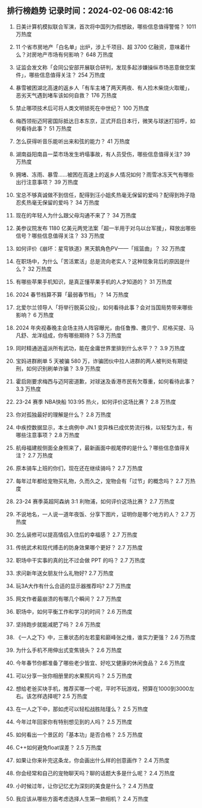 
## 排行榜趋势 记录时间：2024-02-06 08:42:16
  
  1. 日美计算机模拟联合军演，首次将中国列为假想敌，哪些信息值得警惕？ 1011 万热度
    
  2. 11 个省市房地产「白名单」出炉，涉上千项目、超 3700 亿融资，意味着什么？对房地产市场有何影响？ 648 万热度
    
  3. 证监会发文称「会同公安部开展联合研判，发现多起涉嫌操纵市场恶意做空案件」，哪些信息值得关注？ 254 万热度
    
  4. 暴雪被困湖北高速的返乡人「有车主堵了两天两夜、有人捡木柴烧火取暖」，恶劣天气遇到堵车该如何自救？ 176 万热度
    
  5. 禁止哪项技术后可将人类文明锁死在中世纪？ 100 万热度
    
  6. 梅西领衔迈阿密国际抵达日本东京，正式开启日本行，微笑与球迷打招呼，如何看待此事？ 51 万热度
    
  7. 怎么获得听音乐能听出来和弦的能力？ 41 万热度
    
  8. 湖南益阳南县一菜市场发生坍塌事故，有人员受伤，哪些信息值得关注? 39 万热度
    
  9. 拥堵、冻雨、暴雪……被困在高速上的返乡人情况如何？雨雪冰冻天气有哪些出行注意事项？ 39 万热度
    
  10. 宝总不够真诚做不到信任，配得到汪小姐炙热毫无保留的爱吗？配得到玲子隐忍炙热毫无保留的爱吗？ 34 万热度
    
  11. 现在的年轻人为什么跟父母沟通不来了？ 34 万热度
    
  12. 美参议院发布 1180 亿美元两党法案「超一半用于对乌以台军援」，释放出哪些信号？哪些信息值得关注？ 33 万热度
    
  13. 如何评价《崩坏：星穹铁道》黑天鹅角色PV——「摇篮曲」？ 32 万热度
    
  14. 在职场中，为什么「苦活累活」总是流向老实人？这种现象背后的原因是什么？ 32 万热度
    
  15. 有哪些苹果手机知识，是真正懂苹果手机的人才知道的？ 31 万热度
    
  16. 2024 春节档算不算「最弱春节档」？ 14 万热度
    
  17. 北爱尔兰领导人「将举行脱英公投」，如何看待此事？会对当国局势带来哪些影响？ 6 万热度
    
  18. 2024 年央视春晚主会场主持人阵容曝光，由任鲁豫、撒贝宁、尼格买提、马凡舒、龙洋组成，你有哪些期待？ 5.3 万热度
    
  19. 同时精通逍遥派所有武功，能在金庸世界里排到什么水平？？ 3.9 万热度
    
  20. 宝妈进群刷单 5 天被骗 580 万，诈骗团伙中拉人进群的两人被判处有期徒刑，如何识别刷单诈骗？ 3.9 万热度
    
  21. 霍启刚要求梅西与迈阿密道歉，对球迷及香港市民有欠尊重，如何看待此事？ 3.3 万热度
    
  22. 23-24 赛季 NBA快船 103:95 热火，如何评价这场比赛？ 2.8 万热度
    
  23. 你对孤独最好的理解是什么？ 2.8 万热度
    
  24. 中疾控数据显示，本土病例中 JN.1 变异株已成优势流行株，以轻型为主，有哪些注意事项？ 2.8 万热度
    
  25. 航母福建舰侧面全身照来了，最新画面中舰尾停的是什么？哪些信息值得关注？ 2.7 万热度
    
  26. 原本骑车上班的你们，现在还在继续骑吗？ 2.7 万热度
    
  27. 每年过年都给宠物买礼物，久而久之，宠物会有「过节」的概念吗？ 2.7 万热度
    
  28. 23-24 赛季英超阿森纳 3:1 利物浦，如何评价这场比赛？ 2.7 万热度
    
  29. 不说地名，一人说一道年夜饭、分享下图片，证明你是哪个地方的人？ 2.7 万热度
    
  30. 怎么装修可以提高情侣入住后的幸福感？ 2.7 万热度
    
  31. 传统武术和现代搏击的防身效果哪个更好？ 2.7 万热度
    
  32. 职场中干实事的真的比不过会做 PPT 的吗？ 2.7 万热度
    
  33. 求问新年送女朋友什么礼物好? 2.7 万热度
    
  34. 玩3A大作有什么合适的显示器推荐吗? 2.7 万热度
    
  35. 网文作者最崩溃的有哪几个瞬间？ 2.7 万热度
    
  36. 职场中，如何平衡工作和学习的时间？ 2.6 万热度
    
  37. 坚持跑步就能减肥了吗？ 2.6 万热度
    
  38. 《一人之下》中，三重状态的左若童和巅峰张之维，谁实力更强？ 2.6 万热度
    
  39. 为什么手机不用伸出式变焦镜头？ 2.6 万热度
    
  40. 今年春节你都准备了哪些老少皆宜、好吃又健康的休闲食品？ 2.6 万热度
    
  41. 可以分享一张你相册里的水果照片吗？ 2.5 万热度
    
  42. 想给老爸买块手机，推荐买哪一个呢，平时不玩游戏，预算在1000到3000左右。该怎样选择呢? 2.5 万热度
    
  43. 在一人之下中，那如虎可以轻松战胜陆瑾么？ 2.5 万热度
    
  44. 今年过年回家你有特别想见到的人吗？ 2.5 万热度
    
  45. 如何看出一个景区的「基本功」是否合格？ 2.5 万热度
    
  46. C++如何避免float误差？ 2.5 万热度
    
  47. 如果让你来补完这条龙，你会画出什么样的创意画作？ 2.4 万热度
    
  48. 你会经常和自己的宠物聊天吗？聊的话题大多是什么呢？ 2.4 万热度
    
  49. 小时候过年，让你记忆尤为深刻的美食是什么？ 2.4 万热度
    
  50. 我应该从哪些方面考虑选择人生第一款相机？ 2.4 万热度
    